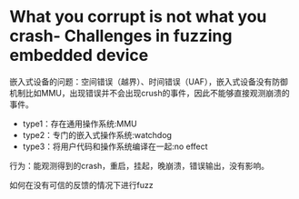 # What you corrupt is not what you crash- Challenges in fuzzing embedded device

嵌入式设备的问题：空间错误（越界）、时间错误（UAF），嵌入式设备没有防御机制比如MMU，出现错误并不会出现crush的事件，因此不能够直接观测崩溃的事件。

* type1：存在通用操作系统:MMU
* type2：专门的嵌入式操作系统:watchdog
* type3：将用户代码和操作系统编译在一起:no effect

行为：能观测得到的crash，重启，挂起，晚崩溃，错误输出，没有影响。

如何在没有可信的反馈的情况下进行fuzz

​	

